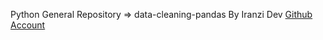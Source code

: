 Python General Repository => data-cleaning-pandas By Iranzi Dev <a href='https://github.com/Iranzithierry'>Github Account</a>